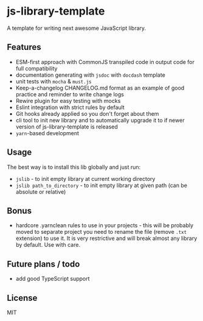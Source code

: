 # js-library-template

A template for writing next awesome JavaScript library.

## Features

- ESM-first approach with CommonJS transpiled code in output code for full compatibility
- documentation generating with `jsdoc` with `docdash` template
- unit tests with `mocha` & `must.js`
- Keep-a-changelog CHANGELOG.md format as an example of good practice and reminder to write change logs
- Rewire plugin for easy testing with mocks
- Eslint integration with strict rules by default
- Git hooks already applied so you don't forget about them
- cli tool to init new library and to automatically upgrade it to if newer version of js-library-template is released
- `yarn`-based development

## Usage

The best way is to install this lib globally and just run:

- `jslib` - to init empty library at current working directory
- `jslib path_to_directory` - to init empty library at given path (can be absolute or relative)

## Bonus

- hardcore .yarnclean rules to use in your projects - this will be probably moved to separate project
you need to rename the file (remove `.txt` extension) to use it. It is very restrictive and will break almost any
library by default. Use with care.

## Future plans / todo

- add good TypeScript support

## License

MIT

